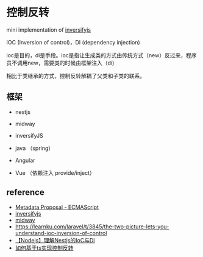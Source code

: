 # 控制反转

mini implementation of [inversifyjs](https://github.com/inversify/InversifyJS)

IOC (Inversion of control)，DI (dependency injection)

ioc是目的，di是手段。ioc是指让生成类的方式由传统方式（new）反过来，程序员不调用new，需要类的时候由框架注入（di）

相比于类继承的方式，控制反转解耦了父类和子类的联系。
## 框架
* nestjs
* midway

* inversifyJS

* java （spring）
* Angular
* Vue （依赖注入 provide/inject）

## reference

* [Metadata Proposal - ECMAScript](https://rbuckton.github.io/reflect-metadata/)
* [inversifyjs](https://github.com/inversify/InversifyJS)
* [midway](https://github.com/midwayjs/midway)
* https://learnku.com/laravel/t/3845/the-two-picture-lets-you-understand-ioc-inversion-of-control
* [【Nodejs】理解Nestjs的IoC与DI](https://www.jianshu.com/p/d5fab2eed2b0)
* [如何基于ts实现控制反转](https://zhuanlan.zhihu.com/p/311184005)
